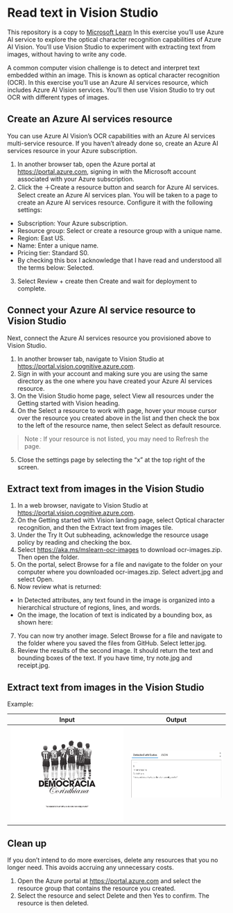 # Read text in Vision Studio
This repository is a copy to [Microsoft Learn](https://microsoftlearning.github.io/mslearn-ai-fundamentals/Instructions/Labs/05-ocr.html)
In this exercise you’ll use Azure AI service to explore the optical character recognition capabilities of Azure AI Vision. You’ll use Vision Studio to experiment with extracting text from images, without having to write any code.

A common computer vision challenge is to detect and interpret text embedded within an image. This is known as optical character recognition (OCR). In this exercise you’ll use an Azure AI services resource, which includes Azure AI Vision services. You’ll then use Vision Studio to try out OCR with different types of images.

## Create an Azure AI services resource
You can use Azure AI Vision’s OCR capabilities with an Azure AI services multi-service resource. If you haven’t already done so, create an Azure AI services resource in your Azure subscription.

1. In another browser tab, open the Azure portal at https://portal.azure.com, signing in with the Microsoft account associated with your Azure subscription.
2. Click the ＋Create a resource button and search for Azure AI services. Select create an Azure AI services plan. You will be taken to a page to create an Azure AI services resource. Configure it with the following settings:
  - Subscription: Your Azure subscription.
  - Resource group: Select or create a resource group with a unique name.
  - Region: East US.
  - Name: Enter a unique name.
  - Pricing tier: Standard S0.
  - By checking this box I acknowledge that I have read and understood all the terms below: Selected.<br>
  
3. Select Review + create then Create and wait for deployment to complete.

## Connect your Azure AI service resource to Vision Studio
Next, connect the Azure AI services resource you provisioned above to Vision Studio.
1. In another browser tab, navigate to Vision Studio at https://portal.vision.cognitive.azure.com.
2. Sign in with your account and making sure you are using the same directory as the one where you have created your Azure AI services resource.
3. On the Vision Studio home page, select View all resources under the Getting started with Vision heading.
4. On the Select a resource to work with page, hover your mouse cursor over the resource you created above in the list and then check the box to the left of the resource name, then select Select as default resource.
  > Note : If your resource is not listed, you may need to Refresh the page.
5. Close the settings page by selecting the “x” at the top right of the screen.

## Extract text from images in the Vision Studio
1. In a web browser, navigate to Vision Studio at https://portal.vision.cognitive.azure.com.
2. On the Getting started with Vision landing page, select Optical character recognition, and then the Extract text from images tile.
3. Under the Try It Out subheading, acknowledge the resource usage policy by reading and checking the box.
4. Select https://aka.ms/mslearn-ocr-images to download ocr-images.zip. Then open the folder.
5. On the portal, select Browse for a file and navigate to the folder on your computer where you downloaded ocr-images.zip. Select advert.jpg and select Open.
6. Now review what is returned:
  - In Detected attributes, any text found in the image is organized into a hierarchical structure of regions, lines, and words.
  - On the image, the location of text is indicated by a bounding box, as shown here:
7. You can now try another image. Select Browse for a file and navigate to the folder where you saved the files from GitHub. Select letter.jpg.
8. Review the results of the second image. It should return the text and bounding boxes of the text. If you have time, try note.jpg and receipt.jpg.

## Extract text from images in the Vision Studio
Example:

Input                      |  Output
:-------------------------:|:-------------------------:
![](input/democratia.png)  |  ![](output/text.png)

## Clean up
If you don’t intend to do more exercises, delete any resources that you no longer need. This avoids accruing any unnecessary costs.
1. Open the Azure portal at https://portal.azure.com and select the resource group that contains the resource you created.
2. Select the resource and select Delete and then Yes to confirm. The resource is then deleted.
